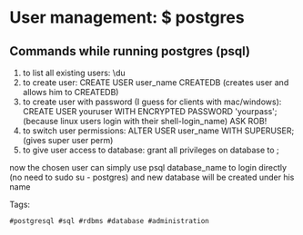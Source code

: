 # User management: $ postgres

## Commands while running postgres (psql)

1. to list all existing users: \du
1. to create user: CREATE USER user_name CREATEDB (creates user and allows him to CREATEDB)
1. to create user with password (I guess for clients with mac/windows): CREATE USER youruser WITH ENCRYPTED PASSWORD 'yourpass';
(because linux users login with their shell-login_name) ASK ROB!
1. to switch user permissions: ALTER USER user_name WITH SUPERUSER; (gives super user perm)
1. to give user access to database: grant all privileges on database <dbname> to <username>;

now the chosen user can simply use psql database_name to login directly (no need to sudo su - postgres)
and new database will be created under his name

Tags:

    #postgresql #sql #rdbms #database #administration
